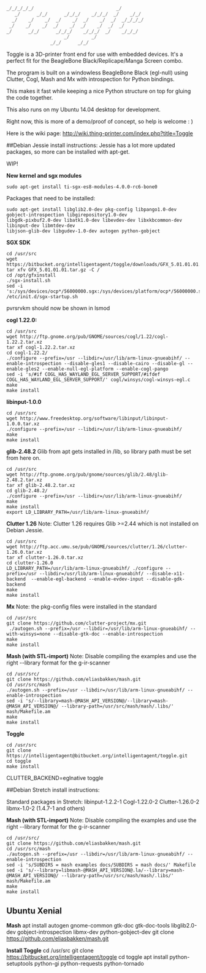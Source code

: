 ```python
_/_/_/_/_/                              _/         
   _/      _/_/      _/_/_/    _/_/_/  _/    _/_/     
  _/    _/    _/  _/    _/  _/    _/  _/  _/_/_/_/    
 _/    _/    _/  _/    _/  _/    _/  _/  _/            
_/      _/_/      _/_/_/    _/_/_/  _/    _/_/_/         
                     _/        _/                               
                _/_/      _/_/                                  
```

Toggle is a 3D-printer front end for use with embedded devices. 
It's a perfect fit for the BeagleBone Black/Replicape/Manga Screen combo.

The program is built on a windowless BeagleBone Black (egl-null) using Clutter, 
Cogl, Mash and Mx with introspection for Python bindings. 

This makes it fast while keeping a nice Python structure on top for gluing the 
code together. 

This also runs on my Ubuntu 14.04 desktop for development. 

Right now, this is more of a demo/proof of concept, so help is welcome : )

Here is the wiki page: http://wiki.thing-printer.com/index.php?title=Toggle


##Debian Jessie install instructions:
Jessie has a lot more updated packages, 
so more can be installed with apt-get. 

WIP!

**New kernel and sgx modules**
```
sudo apt-get install ti-sgx-es8-modules-4.0.0-rc6-bone0
```
Packages that need to be installed:
```
sudo apt-get install libglib2.0-dev pkg-config libpango1.0-dev gobject-introspection libgirepository1.0-dev 
libgdk-pixbuf2.0-dev libatk1.0-dev libevdev-dev libxkbcommon-dev libinput-dev libmtdev-dev 
libjson-glib-dev libgudev-1.0-dev autogen python-gobject
```

**SGX SDK**
```
cd /usr/src
wget https://bitbucket.org/intelligentagent/toggle/downloads/GFX_5.01.01.01.tar.gz
tar xfv GFX_5.01.01.01.tar.gz -C /
cd /opt/gfxinstall
./sgx-install.sh
sed -i 's:/sys/devices/ocp*/56000000.sgx:/sys/devices/platform/ocp*/56000000.sgx:' /etc/init.d/sgx-startup.sh
```
pvrsrvkm should now be shown in lsmod


**cogl 1.22.0:**
```
cd /usr/src
wget http://ftp.gnome.org/pub/GNOME/sources/cogl/1.22/cogl-1.22.2.tar.xz
tar xf cogl-1.22.2.tar.xz
cd cogl-1.22.2/
./configure --prefix=/usr --libdir=/usr/lib/arm-linux-gnueabihf/ --enable-introspection --disable-gles1 --disable-cairo --disable-gl --enable-gles2 --enable-null-egl-platform --enable-cogl-pango
sed -i 's/#if COGL_HAS_WAYLAND_EGL_SERVER_SUPPORT/#ifdef COGL_HAS_WAYLAND_EGL_SERVER_SUPPORT/' cogl/winsys/cogl-winsys-egl.c 
make
make install 
```

**libinput-1.0.0**
```
cd /usr/src
wget http://www.freedesktop.org/software/libinput/libinput-1.0.0.tar.xz
./configure --prefix=/usr --libdir=/usr/lib/arm-linux-gnueabihf/
make
make install
```

**glib-2.48.2**
Glib from apt gets installed in /lib, so library path must be set from here on. 
```
cd /usr/src
wget http://ftp.gnome.org/pub/gnome/sources/glib/2.48/glib-2.48.2.tar.xz
tar xf glib-2.48.2.tar.xz
cd glib-2.48.2/
./configure --prefix=/usr --libdir=/usr/lib/arm-linux-gnueabihf/
make
make install
export LD_LIBRARY_PATH=/usr/lib/arm-linux-gnueabihf/
```

**Clutter 1.26**
Note: Clutter 1.26 requires Glib >=2.44 which is not installed on Debian Jessie. 
```
cd /usr/src
wget http://ftp.acc.umu.se/pub/GNOME/sources/clutter/1.26/clutter-1.26.0.tar.xz
tar xf clutter-1.26.0.tar.xz
cd clutter-1.26.0
LD_LIBRARY_PATH=/usr/lib/arm-linux-gnueabihf/ ./configure --prefix=/usr --libdir=/usr/lib/arm-linux-gnueabihf/ --disable-x11-backend  --enable-egl-backend --enable-evdev-input --disable-gdk-backend
make
make install
```

**Mx**
Note: the pkg-config files were installed in the standard 
```
cd /usr/src
git clone https://github.com/clutter-project/mx.git
 ./autogen.sh --prefix=/usr --libdir=/usr/lib/arm-linux-gnueabihf/ --with-winsys=none --disable-gtk-doc --enable-introspection 
make
make install
```

**Mash (with STL-import)**
Note: Disable compiling the examples and 
use the right --library format for the g-ir-scanner
```
cd /usr/src/
git clone https://github.com/eliasbakken/mash.git
cd /usr/src/mash
./autogen.sh --prefix=/usr --libdir=/usr/lib/arm-linux-gnueabihf/ --enable-introspection
sed -i 's/--library=mash-@MASH_API_VERSION@/--library=mash-@MASH_API_VERSION@/ --library-path=/usr/src/mash/mash/.libs/' mash/Makefile.am
make
make install
```

**Toggle**
```
cd /usr/src
git clone https://intelligentagent@bitbucket.org/intelligentagent/toggle.git
cd toggle
make install
```


CLUTTER_BACKEND=eglnative toggle



##Debian Stretch install instructions:


Standard packages in Stretch:
libinput-1.2.2-1
Cogl-1.22.0-2
Clutter-1.26.0-2
libmx-1.0-2 (1.4.7-1 and others)

**Mash (with STL-import)**
Note: Disable compiling the examples and 
use the right --library format for the g-ir-scanner
```
cd /usr/src/
git clone https://github.com/eliasbakken/mash.git
cd /usr/src/mash
./autogen.sh --prefix=/usr --libdir=/usr/lib/arm-linux-gnueabihf/ --enable-introspection
sed -i 's/SUBDIRS = mash examples docs/SUBDIRS = mash docs/' Makefile
sed -i 's/--library=libmash-@MASH_API_VERSION@.la/--library=mash-@MASH_API_VERSION@/ --library-path=/usr/src/mash/mash/.libs/' mash/Makefile.am
make
make install
```



## Ubuntu Xenial 
**Mash**
apt install autogen gnome-common gtk-doc gtk-doc-tools libglib2.0-dev gobject-introspection libmx-dev python-gobject-dev
git clone https://github.com/eliasbakken/mash.git



**Install Toggle**
cd /usr/src
git clone https://bitbucket.org/intelligentagent/toggle
cd toggle
apt install python-setuptools python-gi python-requests python-tornado



